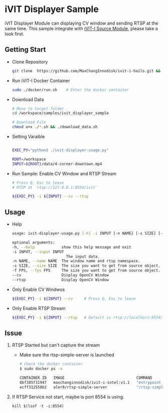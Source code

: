 # iVIT Displayer Sample
iVIT Displayer Module can displaying CV window and sending RTSP at the same time. This sample integrate with  [iVIT-I Source Module](../ivit_source_sample/README.md), please take a look first.

## Getting Start
* Clone Repository    
    ```bash
    git clone  https://github.com/MaxChangInnodisk/ivit-i-hailo.git && cd ivit-i-hailo
    ```
* Run iVIT-I Docker Container
    ```bash
    sudo ./docker/run.sh    # Enter the docker container
    ```
* Download Data
    ```bash
    # Move to target folder
    cd /workspace/samples/ivit_displayer_sample
    
    # Download File
    chmod u+x ./*.sh && ./download_data.sh        
    ```
* Setting Varaible
    ```bash
    
    EXEC_PY="python3 ./ivit-displayer-usage.py"

    ROOT=/workspace
    INPUT=${ROOT}/data/4-corner-downtown.mp4
    ```
* Run Sample: Enable CV Window and RTSP Stream
    
    ```bash
    # Press Q, Esc to leave
    # RTSP at `rtsp://127.0.0.1:8554/ivit`

    ${EXEC_PY} -i ${INPUT} --cv --rtsp 
    ```

## Usage

* Help
    ```bash
    usage: ivit-displayer-usage.py [-h] -i INPUT [-n NAME] [-s SIZE] [-f FPS] [--cv] [--rtsp]

    optional arguments:
    -h, --help            show this help message and exit
    -i INPUT, --input INPUT
                            The input data.
    -n NAME, --name NAME  The window name and rtsp namespace.
    -s SIZE, --size SIZE  The size you want to get from source object.
    -f FPS, --fps FPS     The size you want to get from source object.
    --cv                  Display OpenCV Window
    --rtsp                Display OpenCV Window

    ```

* Only Enable CV Windwos

    ```bash
    ${EXEC_PY} -i ${INPUT} --cv     # Press Q, Esc to leave
    ```

* Only Enable RTSP Stream

    ```bash
    ${EXEC_PY} -i ${INPUT} --rtsp   # Default is rtsp://localhost:8554/ivit
    ```

## Issue

1. RTSP Started but can't capture the stream
    - Make sure the rtsp-simple-server is launched
        ```bash
        # Check the docker container
        $ sudo docker ps -a

        CONTAINER ID   IMAGE                                COMMAND                 CREATED         STATUS                     PORTS     NAMES
        8bf385f31947   maxchanginnodisk/ivit-i-intel:v1.1   "entrypoint bash"       4 seconds ago   Up 3 seconds                         ivit-i-intel-v1.1
        ecff312558b2   aler9/rtsp-simple-server             "/rtsp-simple-server"   5 seconds ago   Exited (1) 4 seconds ago             docker-rtsp-1

        ```
        
2. If RTSP Service not start, maybe is port 8554 is using.
    ```
    kill $(lsof -t -i:8554)
    ```